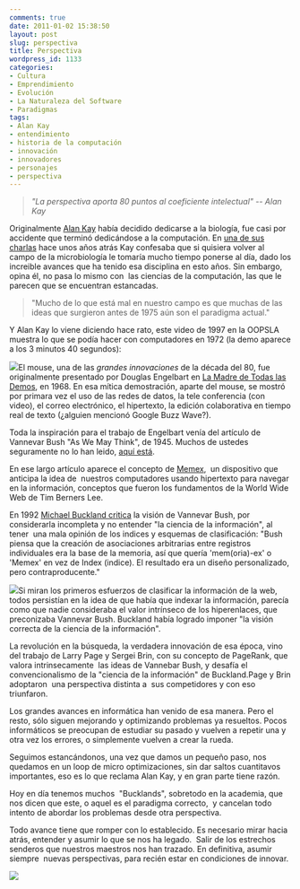 ```yaml
---
comments: true
date: 2011-01-02 15:38:50
layout: post
slug: perspectiva
title: Perspectiva
wordpress_id: 1133
categories:
- Cultura
- Emprendimiento
- Evolución
- La Naturaleza del Software
- Paradigmas
tags:
- Alan Kay
- entendimiento
- historia de la computación
- innovación
- innovadores
- personajes
- perspectiva
---
```


> _"La perspectiva aporta 80 puntos al coeficiente intelectual" -- Alan Kay_


Originalmente [Alan Kay](http://www.lnds.net/blog/2010/05/alan-kay.html) había decidido dedicarse a la biología, fue casi por accidente que terminó dedicándose a la computación. En [una de sus charlas](http://www.windley.com/archives/2006/02/alan_kay_is_com.shtml) hace unos  años atrás Kay confesaba que si quisiera volver al campo de la microbiología le tomaría mucho tiempo ponerse al día, dado los increible avances que ha tenido esa disciplina en esto años. Sin embargo, opina él, no pasa lo mismo con  las ciencias de la computación, las que le parecen que se encuentran estancadas.


> "Mucho de lo que está mal en nuestro campo es que muchas de las ideas que surgieron antes de 1975 aún son el paradigma actual."


Y Alan Kay lo viene diciendo hace rato, este video de 1997 en la OOPSLA muestra lo que se podía hacer con computadores en 1972 (la demo aparece a los 3 minutos 40 segundos):



[![](http://www.lnds.net/blog/wp-content/uploads/2011/01/dce1968conferenceannouncement-223x300.jpg)](http://www.lnds.net/blog/wp-content/uploads/2011/01/dce1968conferenceannouncement.jpg)El mouse, una de las _grandes innovaciones_ de la década del 80, fue originalmente presentado por Douglas Engelbart en [La Madre de Todas las Demos](http://www.dougengelbart.org/firsts/dougs-1968-demo.html), en 1968. En esa mítica demostración, aparte del mouse, se mostró por primara vez el uso de las redes de datos, la tele conferencia (con video), el correo electrónico, el hipertexto, la edición colaborativa en tiempo real de texto (¿alguien mencionó Google Buzz  Wave?).

Toda la inspiración para el trabajo de Engelbart venía del artículo de Vannevar Bush "As We May Think", de 1945. Muchos de ustedes seguramente no lo han leido, [aquí está](http://www.theatlantic.com/magazine/archive/1945/07/as-we-may-think/3881/).

En ese largo artículo aparece el concepto de [Memex](http://en.wikipedia.org/wiki/Memex),  un dispositivo que anticipa la idea de  nuestros computadores usando hipertexto para navegar en la información, conceptos que fueron los fundamentos de la World Wide Web de Tim Berners Lee.

En 1992 [Michael Buckland critica](http://people.ischool.berkeley.edu/~buckland/goldbush.html) la visión de Vannevar Bush, por considerarla incompleta y no entender "la ciencia de la información", al tener  una mala opinión de los indices y esquemas de clasificación: "Bush piensa que la creación de asociaciones arbitrarias entre registros individuales era la base de la memoria, así que quería 'mem(oria)-ex' o 'Memex' en vez de Index (indice). El resultado era un diseño personalizado, pero contraproducente."

![](http://www.lnds.net/blog/wp-content/uploads/2011/01/sergey-brin-larry-page-300x218.jpg)Si miran los primeros esfuerzos de clasificar la información de la web, todos persistían en la idea de que había que indexar la información, parecía como que nadie consideraba el valor intrínseco de los hiperenlaces, que preconizaba Vannevar Bush. Buckland había logrado imponer "la visión correcta de la ciencia de la información".

La revolución en la búsqueda, la verdadera innovación de esa época, vino del trabajo de Larry Page y Sergei Brin, con su concepto de PageRank, que valora intrinsecamente  las ideas de Vannebar Bush, y desafía el convencionalismo de la "ciencia de la información" de Buckland.Page y Brin adoptaron  una perspectiva distinta a  sus competidores y con eso triunfaron.

Los grandes avances en informática han venido de esa manera. Pero el resto, sólo siguen mejorando y optimizando problemas ya resueltos. Pocos informáticos se preocupan de estudiar su pasado y vuelven a repetir una y otra vez los errores, o simplemente vuelven a crear la rueda.

Seguimos estancándonos, una vez que damos un pequeño paso, nos quedamos en un loop de micro optimizaciones, sin dar saltos cuantitavos importantes, eso es lo que reclama Alan Kay, y en gran parte tiene razón.

Hoy en día tenemos muchos  "Bucklands", sobretodo en la academia, que nos dicen que este, o aquel es el paradigma correcto,  y cancelan todo intento de abordar los problemas desde otra perspectiva.

Todo avance tiene que romper con lo establecido. Es necesario mirar hacia atrás, entender y asumir lo que se nos ha legado.  Salir de los estrechos senderos que nuestros maestros nos han trazado. En definitiva, asumir siempre  nuevas perspectivas, para recién estar en condiciones de innovar.

[![](http://www.lnds.net/blog/wp-content/uploads/2011/01/durero-perspectiva-300x113.gif)](http://www.lnds.net/blog/wp-content/uploads/2011/01/durero-perspectiva.gif)

